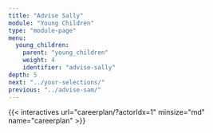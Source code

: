 ```yaml
---
title: "Advise Sally"
module: "Young Children"
type: "module-page"
menu:
  young_children:
    parent: "young_children"
    weight: 4
    identifier: "advise-sally"
depth: 5
next: "../your-selections/"
previous: "../advise-sam/"
---
```



{{< interactives url="careerplan/?actorIdx=1" minsize="md" name="careerplan" >}}